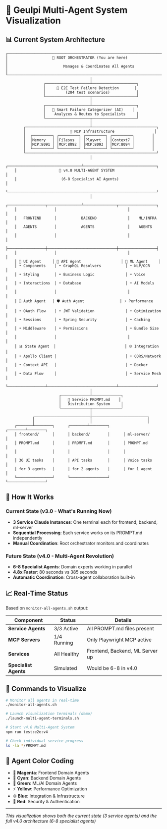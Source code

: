 # 🌟 Geulpi Multi-Agent System Visualization

## 📊 Current System Architecture

```
┌─────────────────────────────────────────────────────────────────────────┐
│                    🎯 ROOT ORCHESTRATOR (You are here)                  │
│                         Manages & Coordinates All Agents                 │
└─────────────────────────────────────────────────────────────────────────┘
                                      │
                 ┌────────────────────┴────────────────────┐
                 │     🧪 E2E Test Failure Detection       │
                 │         (204 test scenarios)            │
                 └────────────────────┬────────────────────┘
                                      │
                 ┌────────────────────┴────────────────────┐
                 │   🧠 Smart Failure Categorizer (AI)    │
                 │    Analyzes & Routes to Specialists     │
                 └────────────────────┬────────────────────┘
                                      │
        ┌─────────────────────────────┴─────────────────────────────┐
        │                    🤖 MCP Infrastructure                  │
        │  ┌─────────┐ ┌─────────┐ ┌─────────┐ ┌─────────┐        │
        │  │Memory   │ │Filesys  │ │Playwrt  │ │Context7 │        │
        │  │MCP:8091 │ │MCP:8092 │ │MCP:8093 │ │MCP:8094 │        │
        │  └─────────┘ └─────────┘ └─────────┘ └─────────┘        │
        └───────────────────────────────────────────────────────────┘
                                      │
    ┌─────────────────────────────────┴─────────────────────────────────┐
    │                   🌟 v4.0 MULTI-AGENT SYSTEM                      │
    │                    (6-8 Specialist AI Agents)                      │
    └───────────────────────────────────────────────────────────────────┘
                                      │
    ┌─────────────────┬───────────────┴───────────────┬─────────────────┐
    │                 │                                │                 │
    │   FRONTEND      │           BACKEND              │    ML/INFRA     │
    │   AGENTS        │           AGENTS               │    AGENTS       │
    │                 │                                │                 │
    ├─────────────────┼───────────────────────────────┼─────────────────┤
    │                 │                                │                 │
    │ 🎨 UI Agent     │ 🔧 API Agent                  │ 🧠 ML Agent     │
    │ • Components    │ • GraphQL Resolvers           │ • NLP/OCR       │
    │ • Styling       │ • Business Logic              │ • Voice         │
    │ • Interactions  │ • Database                    │ • AI Models     │
    │                 │                                │                 │
    │ 🔐 Auth Agent   │ 🛡️ Auth Agent                │ ⚡ Performance   │
    │ • OAuth Flow    │ • JWT Validation              │ • Optimization  │
    │ • Sessions      │ • Spring Security             │ • Caching       │
    │ • Middleware    │ • Permissions                 │ • Bundle Size   │
    │                 │                                │                 │
    │ 📊 State Agent  │                               │ 🌐 Integration  │
    │ • Apollo Client │                               │ • CORS/Network  │
    │ • Context API   │                               │ • Docker        │
    │ • Data Flow     │                               │ • Service Mesh  │
    └─────────────────┴───────────────────────────────┴─────────────────┘
                                      │
                        ┌─────────────┴─────────────┐
                        │   📁 Service PROMPT.md    │
                        │   Distribution System     │
                        └─────────────┬─────────────┘
                                      │
            ┌─────────────────────────┼─────────────────────────┐
            │                         │                         │
    ┌───────┴────────┐      ┌────────┴────────┐      ┌────────┴────────┐
    │ frontend/      │      │ backend/        │      │ ml-server/      │
    │ PROMPT.md      │      │ PROMPT.md       │      │ PROMPT.md       │
    │                │      │                 │      │                 │
    │ 36 UI tasks    │      │ API tasks       │      │ Voice tasks     │
    │ for 3 agents   │      │ for 2 agents    │      │ for 1 agent     │
    └────────────────┘      └─────────────────┘      └─────────────────┘
```

## 🚀 How It Works

### Current State (v3.0 - What's Running Now)
- **3 Service Claude Instances**: One terminal each for frontend, backend, ml-server
- **Sequential Processing**: Each service works on its PROMPT.md independently
- **Manual Coordination**: Root orchestrator monitors and coordinates

### Future State (v4.0 - Multi-Agent Revolution)
- **6-8 Specialist Agents**: Domain experts working in parallel
- **4.8x Faster**: 80 seconds vs 385 seconds
- **Automatic Coordination**: Cross-agent collaboration built-in

## 📈 Real-Time Status

Based on `monitor-all-agents.sh` output:

| Component | Status | Details |
|-----------|--------|---------|
| **Service Agents** | 3/3 Active | All PROMPT.md files present |
| **MCP Servers** | 1/4 Running | Only Playwright MCP active |
| **Services** | All Healthy | Frontend, Backend, ML Server up |
| **Specialist Agents** | Simulated | Would be 6-8 in v4.0 |

## 🎯 Commands to Visualize

```bash
# Monitor all agents in real-time
./monitor-all-agents.sh

# Launch visualization terminals (demo)
./launch-multi-agent-terminals.sh

# Start v4.0 Multi-Agent System
npm run test:e2e:v4

# Check individual service progress
ls -la */PROMPT.md
```

## 🌈 Agent Color Coding

- 🎨 **Magenta**: Frontend Domain Agents
- 🔧 **Cyan**: Backend Domain Agents
- 🧠 **Green**: ML/AI Domain Agents
- ⚡ **Yellow**: Performance Optimization
- 🌐 **Blue**: Integration & Infrastructure
- 🔐 **Red**: Security & Authentication

---
*This visualization shows both the current state (3 service agents) and the full v4.0 architecture (6-8 specialist agents)*